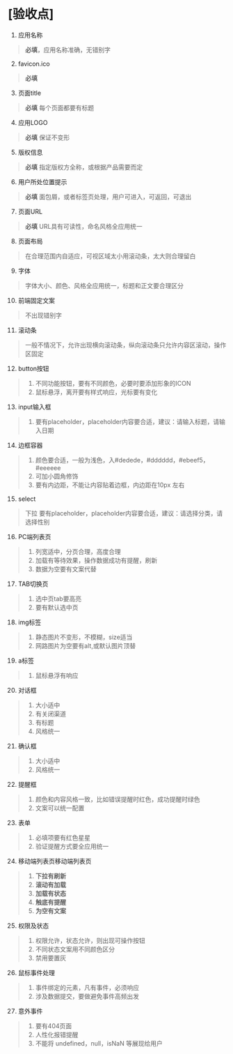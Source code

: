 <!--
 * @Author: Jason_Ma
 * @Date: 2021-02-08 11:50:04
 * @LastEditors: Jason_Ma
 * @LastEditTime: 2021-02-08 12:03:29
 * @FilePath: /web-coding/Chapter2/checked.md
-->
[验收点]
=============
1. 应用名称	
> **必填**，应用名称准确，无错别字
2. favicon.ico	
> **必填**
3. 页面title	
> **必填** 每个页面都要有标题
4. 应用LOGO	
> **必填** 保证不变形
5. 版权信息	
> **必填** 指定版权方全称，或根据产品需要而定
6. 用户所处位置提示
>	**必填** 面包屑，或者标签页处理，用户可进入，可返回，可退出
7. 页面URL	
> **必填** URL具有可读性，命名风格全应用统一
8. 页面布局	
>在合理范围内自适应，可视区域太小用滚动条，太大则合理留白
9.  字体	
>字体大小、颜色、风格全应用统一，标题和正文要合理区分
10. 前端固定文案	
>不出现错别字
11. 滚动条	
> 一般不情况下，允许出现横向滚动条，纵向滚动条只允许内容区滚动，操作区固定
12.	button按钮
>1. 不同功能按钮，要有不同颜色，必要时要添加形象的ICON
>2. 鼠标悬浮，离开要有样式响应，光标要有变化
13. input输入框	
>1. 要有placeholder，placeholder内容要合适，建议：请输入标题，请输入日期
14. 边框容器
>1. 颜色要合适，一般为浅色，入#dedede，#dddddd，#ebeef5，#eeeeee
>2. 可加小圆角修饰
>3. 要有内边距，不能让内容贴着边框，内边距在10px 左右
15. select 
>下拉	要有placeholder，placeholder内容要合适，建议：请选择分类，请选择性别
16. PC端列表页
>1. 列宽适中，分页合理，高度合理
>2. 加载有等待效果，操作数据成功有提醒，刷新
>3. 数据为空要有文案代替	
17. TAB切换页
>1. 选中页tab要高亮
>2. 要有默认选中页	
18. img标签
>1. 静态图片不变形，不模糊，size适当
>2. 网路图片为空要有alt,或默认图片顶替
19. a标签	
>1. 鼠标悬浮有响应
20. 对话框
>1. 大小适中	
>2. 有关闭渠道
>3. 有标题
>4. 风格统一	
21. 确认框
>1. 大小适中
>2. 风格统一	
22. 提醒框
>1. 颜色和内容风格一致，比如错误提醒时红色，成功提醒时绿色
>2. 文案可以统一配置	
23. 表单
>1. 必填项要有红色星星
>2. 验证提醒方式要全应用统一
24. 移动端列表页移动端列表页
>1. **下拉有刷新**
>2. **滚动有加载**
>3. **加载有状态**
>4. **触底有提醒**
>5. **为空有文案**
25. 权限及状态
>1. 权限允许，状态允许，则出现可操作按钮
>2. 不同状态文案用不同颜色区分
>3. 禁用要置灰	
26. 鼠标事件处理
>1. 事件绑定的元素，凡有事件，必须响应
>2. 涉及数据提交，要做避免事件高频出发
27. 意外事件
>1. 要有404页面
>2. 人性化报错提醒
>3. 不能将 undefined，null，isNaN 等展现给用户